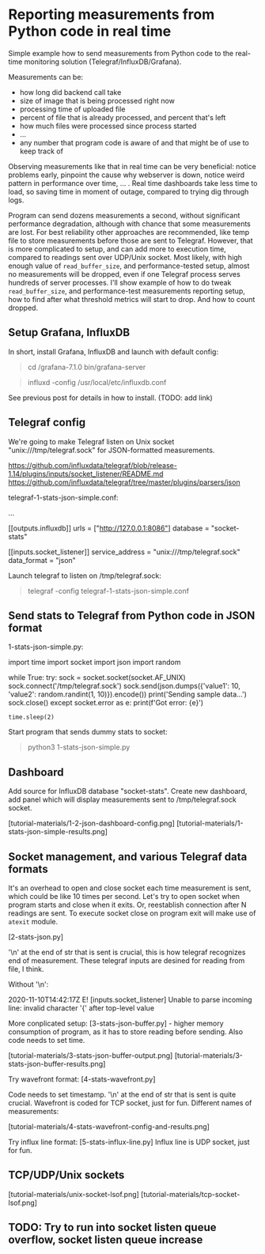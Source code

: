 # Reporting measurements from Python code in real time

Simple example how to send measurements from Python code to the real-time monitoring solution (Telegraf/InfluxDB/Grafana).

Measurements can be:
- how long did backend call take
- size of image that is being processed right now
- processing time of uploaded file
- percent of file that is already processed, and percent that's left
- how much files were processed since process started
- ...
- any number that program code is aware of and that might be of use to keep track of

Observing measurements like that in real time can be very beneficial: notice problems early, pinpoint the cause why webserver is down, notice weird pattern in performance over time, ... .
Real time dashboards take less time to load, so saving time in moment of outage, compared to trying dig through logs.

Program can send dozens measurements a second, without significant performance degradation, although with chance that some measurements are lost. For best reliability other approaches are recommended, like temp file to store measurements before those are sent to Telegraf. However, that is more complicated to setup, and can add more to execution time, compared to readings sent over UDP/Unix socket. Most likely, with high enough value of `read_buffer_size`, and performance-tested setup, almost no measurements will be dropped, even if one Telegraf process serves hundreds of server processes. I'll show example of how to do tweak `read_buffer_size`, and performance-test measurements reporting setup, how to find after what threshold metrics will start to drop. And how to count dropped.

## Setup Grafana, InfluxDB

In short, install Grafana, InfluxDB and launch with default config:

> cd /grafana-7.1.0
> bin/grafana-server

> influxd -config /usr/local/etc/influxdb.conf

See previous post for details in how to install. (TODO: add link)

## Telegraf config

We're going to make Telegraf listen on Unix socket "unix:///tmp/telegraf.sock" for JSON-formatted measurements.

https://github.com/influxdata/telegraf/blob/release-1.14/plugins/inputs/socket_listener/README.md
https://github.com/influxdata/telegraf/tree/master/plugins/parsers/json

telegraf-1-stats-json-simple.conf:

...

[[outputs.influxdb]]
  urls = ["http://127.0.0.1:8086"]
  database = "socket-stats"

[[inputs.socket_listener]]
  service_address = "unix:///tmp/telegraf.sock"
  data_format = "json"


Launch telegraf to listen on /tmp/telegraf.sock:

> telegraf -config telegraf-1-stats-json-simple.conf


## Send stats to Telegraf from Python code in JSON format

1-stats-json-simple.py:

import time
import socket
import json
import random


while True:
    try:
        sock = socket.socket(socket.AF_UNIX)
        sock.connect('/tmp/telegraf.sock')
        sock.send(json.dumps({'value1': 10, 'value2': random.randint(1, 10)}).encode())
        print('Sending sample data...')
        sock.close()
    except socket.error as e:
        print(f'Got error: {e}')

    time.sleep(2)


Start program that sends dummy stats to socket:

> python3 1-stats-json-simple.py


## Dashboard

Add source for InfluxDB database "socket-stats".
Create new dashboard, add panel which will display measurements sent to /tmp/telegraf.sock socket.

[tutorial-materials/1-2-json-dashboard-config.png]
[tutorial-materials/1-stats-json-simple-results.png]


## Socket management, and various Telegraf data formats

It's an overhead to open and close socket each time measurement is sent, which could be like 10 times per second.
Let's try to open socket when program starts and close when it exits. Or, reestablish connection after N readings are sent.
To execute socket close on program exit will make use of `atexit` module.

[2-stats-json.py]

'\n' at the end of str that is sent is crucial, this is how telegraf recognizes end of measurement. These telegraf inputs are desined for reading from file, I think.

Without '\n':

2020-11-10T14:42:17Z E! [inputs.socket_listener] Unable to parse incoming line: invalid character '{' after top-level value


More conplicated setup: [3-stats-json-buffer.py] - higher memory consumption of program, as it has to store reading before sending. Also code needs to set time.

[tutorial-materials/3-stats-json-buffer-output.png]
[tutorial-materials/3-stats-json-buffer-results.png]


Try wavefront format: [4-stats-wavefront.py]

Code needs to set timestamp. '\n' at the end of str that is sent is quite crucial.
Wavefront is coded for TCP socket, just for fun. Different names of measurements:

[tutorial-materials/4-stats-wavefront-config-and-results.png]


Try influx line format: [5-stats-influx-line.py]
Influx line is UDP socket, just for fun.


## TCP/UDP/Unix sockets

[tutorial-materials/unix-socket-lsof.png]
[tutorial-materials/tcp-socket-lsof.png]


## TODO: Try to run into socket listen queue overflow, socket listen queue increase
